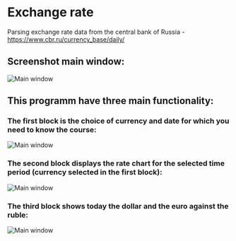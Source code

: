 # Exchange rate
Parsing exchange rate data from the central bank of Russia - https://www.cbr.ru/currency_base/daily/
## Screenshot main window:
![Main window](https://github.com/therealpanda98/Exchange-rate/blob/master/Screenshots/screenshot_main_programm.PNG)

## This programm have three main functionality:
### The first block is the choice of currency and date for which you need to know the course:
![Main window](https://github.com/therealpanda98/Exchange-rate/blob/master/Screenshots/1_block.PNG)

### The second block displays the rate chart for the selected time period (currency selected in the first block):
![Main window](https://github.com/therealpanda98/Exchange-rate/blob/master/Screenshots/2_block.png)

### The third block shows today the dollar and the euro against the ruble:
![Main window](https://github.com/therealpanda98/Exchange-rate/blob/master/Screenshots/3_block.PNG)
